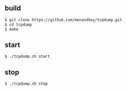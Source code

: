 
## build

```bash
$ git clone https://github.com/monandkey/tcpdump.git
$ cd tcpdump
$ make
```

## start

```bash
$ ./tcpdump.sh start
```

## stop

```bash
$ ./tcpdump.sh stop
```
